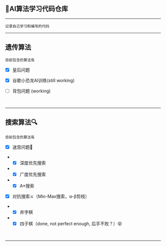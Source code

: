 ## 🤖AI算法学习代码仓库

<hr>

`记录自己学习和编写的代码`

<hr>

## 遗传算法

``目前包含的算法有``
- [x] 皇后问题
- [x] 谷歌小恐龙AI训练(still working)
- [ ] 背包问题 (working)


<br>
<hr>

## 搜索算法🔍

``目前包含的算法有``
- [x] 迷宫问题💫
- - [x] 深度优先搜索
- - [x] 广度优先搜索
- - [x] A*搜索

- [x] 对抗搜索⚔（Min-Max搜索，α-β剪枝）
- - [x] 井字棋
- - [x] 四子棋（done, not perfect enough, 后手不败？）😵

<br>
<hr>
